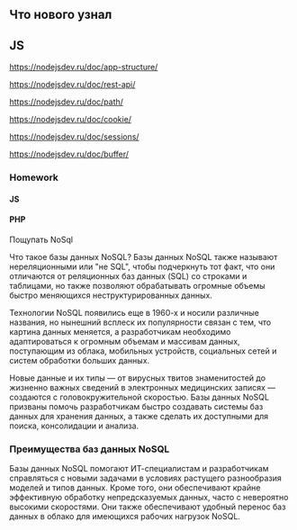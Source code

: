 ## Что нового узнал 
## JS
https://nodejsdev.ru/doc/app-structure/

https://nodejsdev.ru/doc/rest-api/

https://nodejsdev.ru/doc/path/

https://nodejsdev.ru/doc/cookie/

https://nodejsdev.ru/doc/sessions/

https://nodejsdev.ru/doc/buffer/




### Homework
#### JS 


#### PHP 
Пощупать NoSql

Что такое базы данных NoSQL?
Базы данных NoSQL также называют нереляционными или "не SQL", чтобы подчеркнуть тот факт, что они отличаются от реляционных баз данных (SQL) со строками и таблицами, но также позволяют обрабатывать огромные объемы быстро меняющихся неструктурированных данных.

Технологии NoSQL появились еще в 1960-х и носили различные названия, но нынешний всплеск их популярности связан с тем, что картина данных меняется, а разработчикам необходимо адаптироваться к огромным объемам и массивам данных, поступающим из облака, мобильных устройств, социальных сетей и систем обработки больших данных.

Новые данные и их типы — от вирусных твитов знаменитостей до жизненно важных сведений в электронных медицинских записях — создаются с головокружительной скоростью. Базы данных NoSQL призваны помочь разработчикам быстро создавать системы баз данных для хранения данных, а также сделать их доступными для поиска, консолидации и анализа.

### Преимущества баз данных NoSQL
Базы данных NoSQL помогают ИТ-специалистам и разработчикам справляться с новыми задачами в условиях растущего разнообразия моделей и типов данных. Кроме того, они обеспечивают крайне эффективную обработку непредсказуемых данных, часто с невероятно высокими скоростями. Они также обеспечивают удобный перенос баз данных в облако для имеющихся рабочих нагрузок NoSQL.








